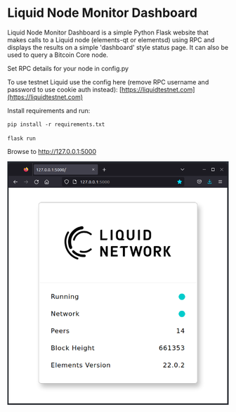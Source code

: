 # Liquid Node Monitor Dashboard

Liquid Node Monitor Dashboard is a simple Python Flask website that makes calls to a Liquid node (elements-qt or elementsd) using RPC and displays the results on a simple 'dashboard' style status page. It can also be used to query a Bitcoin Core node.

Set RPC details for your node in config.py

To use testnet Liquid use the config here (remove RPC username and password to use cookie auth instead): [https://liquidtestnet.com](https://liquidtestnet.com)

Install requirements and run:

```
pip install -r requirements.txt

flask run
```

Browse to http://127.0.0.1:5000

![New Option](github_images/node_flask.png)
